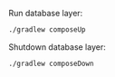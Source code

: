 Run database layer:
```sh
./gradlew composeUp 
```

Shutdown database layer:
```sh
./gradlew composeDown 
```
